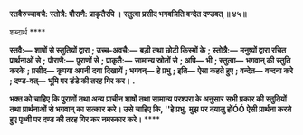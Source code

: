 **स्तवैरुच्चावचै: स्तोत्रै: पौराणै: प्राकृतैरपि ।** **स्तुत्वा प्रसीद भगवन्निति वन्देत दण्डवत् ॥ ४५॥** 

शब्दार्थ **** 

**स्तवै:—** **शाषों से स्तुतियों द्वारा** **; उच्च-अवचै:—** **बड़ी तथा छोटी किस्मों के** **; स्तोत्रै:—** **मनुष्यों द्वारा रचित प्रार्थनाओं से** **;** **पौराणै:—** **पुराणों से** **; प्राकृतै:—** **सामान्य स्रोतों से** **; अपि—** **भी** **; स्तुत्वा—** **भगवान् की स्तुति करके** **; प्रसीद—** **कृपया अपनी दया** **दिखायें** **; भगवन्—** **हे प्रभु** **; इति—** **ऐसा कहते हुए** **; वन्देत—** **वन्दना करे** **; दण्ड-वत्—** **भूमि पर डंडे की तरह गिर कर।** **.** 

**भक्त को चाहिए कि पुराणों तथा अन्य प्राचीन शाषों तथा सामान्य परश्परा के अनुसार** **सभी प्रकार की स्तुतियों तथा प्रार्थनाओं से भगवान् का सत्कार करे। उसे चाहिए कि, ''हे प्रभु,** **मुझ पर दयालु होंÓÓ ऐसी प्रार्थना करते हुए पृथ्वी पर दण्ड की तरह गिर कर नमस्कार करे।** **** 